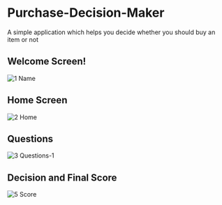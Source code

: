 # Purchase-Decision-Maker
A simple application which helps you decide whether you should buy an item or not 

## **Welcome Screen!**

![1  Name](https://user-images.githubusercontent.com/10970541/102124590-7da19c00-3e6e-11eb-9feb-22aa85fcbe0f.png)

## **Home Screen**

![2  Home](https://user-images.githubusercontent.com/10970541/102124739-a88bf000-3e6e-11eb-97b3-7f8a6d762564.png)

## **Questions**

![3  Questions-1](https://user-images.githubusercontent.com/10970541/102124897-dbce7f00-3e6e-11eb-9993-1c97c0c16de5.png)

## **Decision and Final Score**

![5  Score](https://user-images.githubusercontent.com/10970541/102124975-f30d6c80-3e6e-11eb-8fdc-22ad192c06ca.png)

